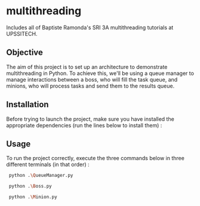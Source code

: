 # multithreading
Includes all of Baptiste Ramonda's SRI 3A multithreading tutorials at UPSSITECH.

## Objective

The aim of this project is to set up an architecture to demonstrate multithreading in Python. To achieve this, we'll be using a queue manager to manage interactions between a boss, who will fill the task queue, and minions, who will process tasks and send them to the results queue.

## Installation

Before trying to launch the project, make sure you have installed the appropriate dependencies (run the lines below to install them) :


## Usage

To run the project correctly, execute the three commands below in three different terminals (in that order) :

```bash
 python .\QueueManager.py
```

```bash
 python .\Boss.py
```

```bash
 python .\Minion.py
```
